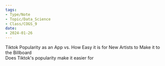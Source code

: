 ```yaml
---  
tags:  
- Type/Note  
- Topic/Data_Science  
- Class/COGS_9  
date:  
- 2024-01-26  
---  
```

  
Tiktok Popularity as an App vs. How Easy it is for New Artists to Make it to the Billboard  
Does Tiktok's popularity make it easier for  
